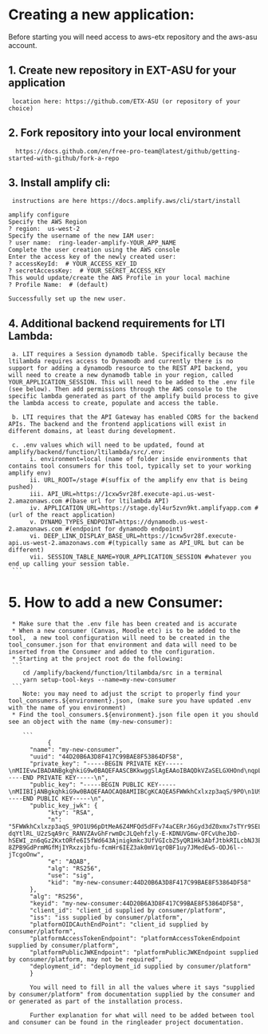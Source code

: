 
# Creating a new application:
Before starting you will need access to aws-etx repository and the aws-asu account.
## 1. Create new repository in EXT-ASU for your application
     location here: https://github.com/ETX-ASU (or repository of your choice)
## 2. Fork repository into your local environment
      https://docs.github.com/en/free-pro-team@latest/github/getting-started-with-github/fork-a-repo
## 3. Install amplify cli:
     instructions are here https://docs.amplify.aws/cli/start/install

```
amplify configure
Specify the AWS Region
? region:  us-west-2
Specify the username of the new IAM user:
? user name:  ring-leader-amplify-YOUR_APP_NAME
Complete the user creation using the AWS console
Enter the access key of the newly created user:
? accessKeyId:  # YOUR_ACCESS_KEY_ID
? secretAccessKey:  # YOUR_SECRET_ACCESS_KEY
This would update/create the AWS Profile in your local machine
? Profile Name:  # (default)

Successfully set up the new user.

```
## 4. Additional backend requirements for LTI Lambda:
     a. LIT requires a Session dynamodb table. Specifically because the ltilambda requires access to Dynamodb and currently there is no support for adding a dynamodb resource to the REST API backend, you will need to create a new dynamodb table in your region, called YOUR_APPLICATION_SESSION. This will need to be added to the .env file (see below). Then add permissions through the AWS console to the specific lambda generated as part of the amplify build process to give the lambda access to create, populate and access the table.
  
     b. LTI requires that the API Gateway has enabled CORS for the backend APIs. The backend and the frontend applications will exist in different domains, at least during development.
  
     c. .env values which will need to be updated, found at amplify/backend/function/ltilambda/src/.env:
          i. environment=local (name of folder inside environments that contains tool consumers for this tool, typically set to your working amplify env)
          ii. URL_ROOT=/stage #(suffix of the amplify env that is being pushed)
          iii. API_URL=https://1cxw5vr28f.execute-api.us-west-2.amazonaws.com #(base url for ltilambda API)
          iv. APPLICATION_URL=https://stage.dyl4ur5zvn9kt.amplifyapp.com #(url of the react application)
          v. DYNAMO_TYPES_ENDPOINT=https://dynamodb.us-west-2.amazonaws.com #(endpoint for dynamodb endpoint)
          vi. DEEP_LINK_DISPLAY_BASE_URL=https://1cxw5vr28f.execute-api.us-west-2.amazonaws.com #(typically same as API_URL but can be different)
          vii. SESSION_TABLE_NAME=YOUR_APPLICATION_SESSION #whatever you end up calling your session table.
     ```
# 5. How to add a new Consumer:
     * Make sure that the .env file has been created and is accurate
     * When a new consumer (Canvas, Moodle etc) is to be added to the tool,  a new tool configuration will need to be created in the tool_consumer.json for that environment and data will need to be inserted from the Consumer and added to the configuration.
     * Starting at the project root do the following:
     ```
        cd /amplify/backend/function/ltilambda/src in a terminal
        yarn setup-tool-keys --name=my-new-consumer
     ```
        Note: you may need to adjust the script to properly find your tool_consumers.${environment}.json, (make sure you have updated .env with the name of you environment)
     * Find the tool_consumers.${environment}.json file open it you should see an object with the name (my-new-consumer):

        ```
               {
          "name": "my-new-consumer",
          "uuid": "44D20B6A3D8F417C99BAE8F53864DF58",
          "private_key": "-----BEGIN PRIVATE KEY-----\nMIIEvwIBADANBgkqhkiG9w0BAQEFAASCBKkwggSlAgEAAoIBAQDkVZaSELGXHOnd\nqpL/087VT3qkO0x4DpngwVB3l0UW/vhoIRGsnobJ3d1nTGbHuxNiv1IQtLsbg7FI\npNaUkuDZJdCY4IBUcT52pi2VEv9TbNKoD2tz9EA1VkC8aEWvCYNwktB6F/OXL4T4\noM1RUabD44UK9SF4lsP6FIRYj/OfqobPYrG05F97ojl9Z3rjcCOeKCSaRzdR9UYh\nxtnnJBHUeTcBt8m1uREgtxs0ncThWdKJtvJEA8jjGe2AtBrwDJ9BFarQl3Nqtf7x\nk8H0Z0+uYwZ8yMhhHHPGNt+759yYevogRndqTSZXWqs4EXW7Lskx50TDn44MnqX7\n6NNyCg6fAgMBAAECggEBAN+9Ji+2f+5M/LSioixghfnrSYeIO6Qg2pOrmYe2CJNC\nAHM4hDMbm4RPDNZdvRDVtWc7hdSs4/NQFfXS4Bjx27WsIjzLL7SOyuBEccHzvZEn\nvzvC8E3M9uXMwN5dZnrf3ZX/pp0cvypT+/4Mw2N9mOW2GfXkwYmCYkK4u/50AAtg\nmY8qk63lYywFzP76G4p/8d1EkV13SQiPF9m1dQGQ0eQI7+kUbises19qILw7IQuj\n9kYVBLSjgtrhRBar7DPABJ60sZxm3ZrdEz70d6IZIDTZA0RfAR9no4W8ihJwUvKA\nxhcGDljlh0+0ZpJ8VPySAHa+QCAf9nIr8VUWFKueyLECgYEA9wOJ+NNXmvqAwYJX\nokebS3oTS0YDlmSgZjs51+j1Gv9w3sJ67E5GfnEkBHcXq+0QKkDcVvDWMtidDIdk\nO9xaKHQs1wThNoeVLNmdHZn6ln2bIy7JLKzpx+qqzo9R4ZaGuEWgO1rzUaKXCgX/\ncS38V5bf0lLJraXERQWIPEFtNhsCgYEA7KQV4OUV53nElsbV24pRL/Lxbllzr9pU\n7cUnxAozACgvoItw2c1aW4Vys9oLED6tpSatW5NPjWu3VPJ0jxYzINmtPrkgEb9L\nqIfzfYoHC2YM7J6SKLfKaCF8Ewcm24L4xoXjtS35nyvpVxGLqVrF2XsUPW+RQpAY\nUl41wOOY4c0CgYEAz0D85vYMr1A38CU4+kQynKWUwrfAEtPjcWOIKQyhe0GQppdv\nJA6ZP0YW/lgeWHbT9V/ugFQapRbyzqxbAY7lZsPzS4YgoOwp0jPUjB3CD7rcDC0Z\nRo7eqIrRPfcqsKjn6H0i8Cpjtb9CE3rs1T3MWIGS0pn79eL8Rx1ZLZWH2LkCgYA3\nS7hZDu7pYgjP+rJqVI3YGHrWAE0KIIiL7u/13TRBqyJF7491NYkRrcM5x4+iQiMt\nXjZQGcITF8KFNQqLjPJxkKvs5jFaNEsnnG0HPsOapEQM3pjkrt27K2fkwl0QGjCr\nowmsgou75/TkhZMPBckJorr+CB33YdhtFtqUsho9WQKBgQCm3gudrfSi6MFuAyHQ\nyFoNINo4Zn/7j/Cf90DjJjswB/D1nFZFaXGZSMDsnJge4MYfqvqjvZeFFOTx4M7Z\nLQCOZCSylOGSj5x65v5qU7YawrFZtX9fnnb0d2DDioYwxCVEKcBDJDKPKkPaYW9H\nhkbr1aZ3BxDEV4BDHQfQC8AvHw==\n-----END PRIVATE KEY-----\n",
          "public_key": "-----BEGIN PUBLIC KEY-----\nMIIBIjANBgkqhkiG9w0BAQEFAAOCAQ8AMIIBCgKCAQEA5FWWkhCxlxzp3aqS/9PO\n1U96pDtMeA6Z4MFQd5dFFv74aCERrJ6Gyd3dZ0xmx7sTYr9SELS7G4OxSKTWlJLg\n2SXQmOCAVHE+dqYtlRL/U2zSqA9rc/RANVZAvGhFrwmDcJLQehfzly+E+KDNUVGm\nw+OFCvUheJbD+hSEWI/zn6qGz2KxtORfe6I5fWd643Ajnigkmkc3UfVGIcbZ5yQR\n1Hk3AbfJtbkRILcbNJ3E4VnSibbyRAPI4xntgLQa8AyfQRWq0JdzarX+8ZPB9GdP\nrmMGfMjIYRxzxjbfu+fcmHr6IEZ3ak0mV1qrOBF1uy7JMedEw5+ODJ6l++jTcgoO\nnwIDAQAB\n-----END PUBLIC KEY-----\n",
          "public_key_jwk": {
               "kty": "RSA",
               "n": "5FWWkhCxlxzp3aqS_9PO1U96pDtMeA6Z4MFQd5dFFv74aCERrJ6Gyd3dZ0xmx7sTYr9SELS7G4OxSKTWlJLg2SXQmOCAVHE-dqYtlRL_U2zSqA9rc_RANVZAvGhFrwmDcJLQehfzly-E-KDNUVGmw-OFCvUheJbD-hSEWI_zn6qGz2KxtORfe6I5fWd643Ajnigkmkc3UfVGIcbZ5yQR1Hk3AbfJtbkRILcbNJ3E4VnSibbyRAPI4xntgLQa8AyfQRWq0JdzarX-8ZPB9GdPrmMGfMjIYRxzxjbfu-fcmHr6IEZ3ak0mV1qrOBF1uy7JMedEw5-ODJ6l--jTcgoOnw",
               "e": "AQAB",
               "alg": "RS256",
               "use": "sig",
               "kid": "my-new-consumer:44D20B6A3D8F417C99BAE8F53864DF58"
          },
          "alg": "RS256",
          "keyid": "my-new-consumer:44D20B6A3D8F417C99BAE8F53864DF58",
          "client_id": "client_id supplied by consumer/platform",
          "iss": "iss supplied by consumer/platform",
          "platformOIDCAuthEndPoint": "client_id supplied by consumer/platform",
          "platformAccessTokenEndpoint": "platformAccessTokenEndpoint supplied by consumer/platform",
          "platformPublicJWKEndpoint": "platformPublicJWKEndpoint supplied by consumer/platform, may not be required",
          "deployment_id": "deployment_id supplied by consumer/platform"
          }
  ```
        You will need to fill in all the values where it says "supplied by consumer/platform" from documentation supplied by the consumer and or generated as part of the installation process.

        Further explanation for what will need to be added between tool and consumer can be found in the ringleader project documentation.
